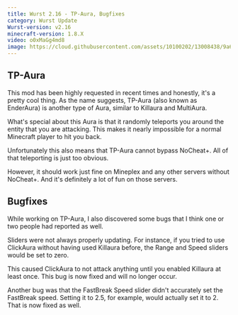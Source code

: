 ```yaml
---
title: Wurst 2.16 - TP-Aura, Bugfixes
category: Wurst Update
Wurst-version: v2.16
minecraft-version: 1.8.X
video: o0xMaGg4md8
image: https://cloud.githubusercontent.com/assets/10100202/13008438/9a678df8-d196-11e5-916f-74e1e69bdf65.jpg
---
```

## TP-Aura
This mod has been highly requested in recent times and honestly, it's a pretty cool thing. As the name suggests, TP-Aura (also known as EnderAura) is another type of Aura, similar to Killaura and MultiAura.

What's special about this Aura is that it randomly teleports you around the entity that you are attacking. This makes it nearly impossible for a normal Minecraft player to hit you back.

Unfortunately this also means that TP-Aura cannot bypass NoCheat+. All of that teleporting is just too obvious.

However, it should work just fine on Mineplex and any other servers without NoCheat+. And it's definitely a lot of fun on those servers.

## Bugfixes
While working on TP-Aura, I also discovered some bugs that I think one or two people had reported as well.

Sliders were not always properly updating. For instance, if you tried to use ClickAura without having used Killaura before, the Range and Speed sliders would be set to zero.

This caused ClickAura to not attack anything until you enabled Killaura at least once. This bug is now fixed and will no longer occur.

Another bug was that the FastBreak Speed slider didn't accurately set the FastBreak speed. Setting it to 2.5, for example, would actually set it to 2. That is now fixed as well.
